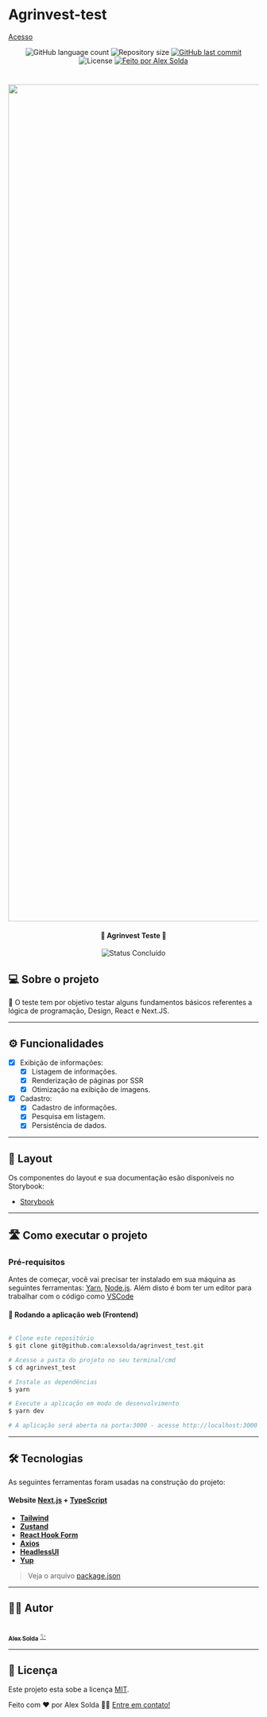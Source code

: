 
# Agrinvest-test
[Acesso](https://master.d3t88rygwuzh8x.amplifyapp.com)

<p align="center">
  <img alt="GitHub language count" src="https://img.shields.io/github/languages/count/alexsolda/agrinvest_test?color=%2304D361">

  <img alt="Repository size" src="https://img.shields.io/github/repo-size/alexsolda/agrinvest_test">
  
  <a href="https://github.com/alexsolda/agrinvest_test/commits/master">
    <img alt="GitHub last commit" src="https://img.shields.io/github/last-commit/alexsolda/agrinvest_test">
  </a>
  
  <img alt="License" src="https://img.shields.io/badge/license-MIT-brightgreen">
  
   <a href="https://dev-alexsolda.vercel.app/">
    <img alt="Feito por Alex Solda" src="https://img.shields.io/badge/feito-por%20Alex%20Solda-D818A5">
   </a>
  

</p>
<h1 align="center">
    <img width="1680" alt="Captura de Tela 2024-08-11 às 13 42 15" src="https://github.com/user-attachments/assets/cacc4158-3792-49da-838b-3b9cfb9f11cc">
</h1>

<h4 align="center"> 
	🚧 Agrinvest Teste 🚧
</h4>


<p align="center">
	<img alt="Status Concluído" src="https://img.shields.io/badge/STATUS-CONCLU%C3%8DDO-brightgreen">
</p>


## 💻 Sobre o projeto

📄 O teste tem por objetivo testar alguns fundamentos básicos referentes a lógica de programação, Design, React e Next.JS.

---

## ⚙️ Funcionalidades

- [x] Exibição de informações:
  - [x] Listagem de informações.
  - [x] Renderização de páginas por SSR
  - [x] Otimização na exibição de imagens.

- [x] Cadastro:
  - [x] Cadastro de informações.
  - [x] Pesquisa em listagem.
  - [x] Persistência de dados.

---

## 🎨 Layout

Os componentes do layout e sua documentação esão disponíveis no Storybook:

- [Storybook](https://66b8faf9a6e186daad9df78c-hbjpxmccee.chromatic.com/)

---

## 🛣️ Como executar o projeto

### Pré-requisitos

Antes de começar, você vai precisar ter instalado em sua máquina as seguintes ferramentas:
[Yarn](https://yarnpkg.com/), [Node.js](https://nodejs.org/en/). 
Além disto é bom ter um editor para trabalhar com o código como [VSCode](https://code.visualstudio.com/)


#### 🧭 Rodando a aplicação web (Frontend)

```bash

# Clone este repositório
$ git clone git@github.com:alexsolda/agrinvest_test.git

# Acesse a pasta do projeto no seu terminal/cmd
$ cd agrinvest_test

# Instale as dependências
$ yarn

# Execute a aplicação em modo de desenvolvimento
$ yarn dev

# A aplicação será aberta na porta:3000 - acesse http://localhost:3000

```

---

## 🛠 Tecnologias

As seguintes ferramentas foram usadas na construção do projeto:

#### **Website**  [Next.js](https://nextjs.org/)  + [TypeScript](https://www.typescriptlang.org/)

-   **[Tailwind](https://tailwindcss.com/)**
-   **[Zustand](https://zustand-demo.pmnd.rs/)**
-   **[React Hook Form](https://react-hook-form.com/)**
-   **[Axios](https://axios-http.com/docs/intro)**
-   **[HeadlessUI](https://headlessui.com/)**
-   **[Yup](https://github.com/jquense/yup?tab=readme-ov-file)**

> Veja o arquivo  [package.json](https://github.com/alexsolda/agrinvest_test/blob/master/package.json)

---

## 🧙‍♂️ Autor

<a href="https://dev-alexsolda.vercel.app/">
 <br />
 <sub><b>Alex Solda</b></sub></a> <a href="https://dev-alexsolda.vercel.app/" title="Alex Solda">✨</a>
 <br />

---

## 📝 Licença

Este projeto esta sobe a licença [MIT](LICENSE.md).

Feito com ❤️ por Alex Solda 👋🏽 [Entre em contato!](https://www.linkedin.com/in/alexsolda/)
